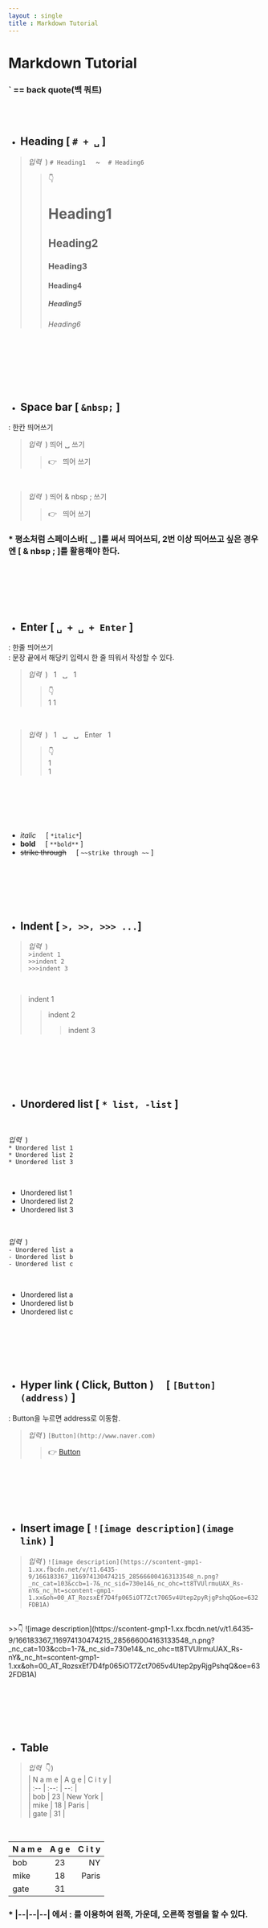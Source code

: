 ```yaml
---
layout : single
title : Markdown Tutorial
---
```


# Markdown Tutorial

### ` == back quote(백 쿼트)  




<!-- Heading -->
<br><br>

* ## Heading [ `# + ␣` ]
>*입력* &nbsp;) `# Heading1` &nbsp;&nbsp;&nbsp; ~ &nbsp;&nbsp;&nbsp;`# Heading6`
>> 👇
>> # Heading1
>> ## Heading2
>> ### Heading3
>> #### Heading4
>> ##### Heading5
>> ###### Heading6

<br><br>  



<br><br>
<!-- Line -->


<!-- Space & Enter -->
* ## Space bar [ `&nbsp;` ]  
: 한칸 띄어쓰기
>*입력* &nbsp;) 띄어 ␣ 쓰기<br>
>> 👉 &nbsp; 띄어 쓰기

<br>

>*입력* &nbsp;) 띄어 & nbsp ; 쓰기
>> 👉 &nbsp; 띄어&nbsp;쓰기

### * 평소처럼 스페이스바[ ␣ ]를 써서 띄어쓰되, 2번 이상 띄어쓰고 싶은 경우엔 [ & nbsp ; ]를 활용해야 한다.  

<br><br>



<br><br>

* ## Enter [ `␣ + ␣ + Enter` ]
: 한줄 띄어쓰기  
: 문장 끝에서 해당키 입력시 한 줄 띄워서 작성할 수 있다.  
>*입력* &nbsp;) &nbsp; 1 &nbsp; ␣ &nbsp; 1
>> 👇 &nbsp;  
1 1

<br>

>*입력* &nbsp;) &nbsp; 1 &nbsp; ␣ &nbsp;  ␣ &nbsp;  Enter &nbsp; 1
>> 👇 &nbsp;  
1  
1

<br><br>



<br><br>

<!-- Text attribute -->
* *italic* &nbsp;&nbsp;&nbsp; [ `*italic*`]  
* **bold** &nbsp;&nbsp;&nbsp; [ `**bold**` ]  
* ~~strike through~~ &nbsp;&nbsp;&nbsp; [ `~~strike through ~~` ]

<br><br>



<br><br>

* ## Indent [ `>, >>, >>> ...`]
> *입력* &nbsp;)   
`>indent 1`  
`>>indent 2`  
`>>>indent 3`

<br>

> indent 1
>> indent 2
>>> indent 3

<br><br>



<br><br>

<!-- Unordered List -->
* ## Unordered list [ `* list, -list` ]  

<br>

*입력* &nbsp;)  
`* Unordered list 1`  
`* Unordered list 2`  
`* Unordered list 3`

<br>

* Unordered list 1
* Unordered list 2
* Unordered list 3

<br>

*입력* &nbsp;)  
`- Unordered list a`  
`- Unordered list b`  
`- Unordered list c`  

<br>

- Unordered list a
- Unordered list b
- Unordered list c

<br><br>



<br><br>

<!-- Link -->

* ## Hyper link ( Click, Button ) &nbsp;&nbsp;&nbsp; [ `[Button](address)` ]
: Button을 누르면 address로 이동함.
>*입력* ) `[Button](http://www.naver.com)`
>>👉 [Button](http://www.naver.com)

<br><br>



<br><br>

<!-- Image -->

* ## Insert image [ `![image description](image link)` ]
>*입력* ) `![image description](https://scontent-gmp1-1.xx.fbcdn.net/v/t1.6435-9/166183367_116974130474215_285666004163133548_n.png?_nc_cat=103&ccb=1-7&_nc_sid=730e14&_nc_ohc=tt8TVUlrmuUAX_Rs-nY&_nc_ht=scontent-gmp1-1.xx&oh=00_AT_RozsxEf7D4fp065iOT7Zct7065v4Utep2pyRjgPshqQ&oe=632FDB1A)`  
<br>
>>👇 ![image description](https://scontent-gmp1-1.xx.fbcdn.net/v/t1.6435-9/166183367_116974130474215_285666004163133548_n.png?_nc_cat=103&ccb=1-7&_nc_sid=730e14&_nc_ohc=tt8TVUlrmuUAX_Rs-nY&_nc_ht=scontent-gmp1-1.xx&oh=00_AT_RozsxEf7D4fp065iOT7Zct7065v4Utep2pyRjgPshqQ&oe=632FDB1A)

<br><br>



<br><br>

<!-- Table -->

* ## Table
> *입력* &nbsp;👇)  
| N a m e | A g e | C i t y |  
| :-- | :--: | --: |  
| bob | 23 | New York |  
| mike | 18 | Paris |  
| gate | 31 |  

<br>

| N a m e | A g e | C i t y  |  
| :-- | :--: | --: |
| bob | 23 | NY |
| mike | 18 | Paris  
| gate | 31 |

### * |--|--|--| 에서 : 를 이용하여 왼쪽, 가운데, 오른쪽 정렬을 할 수 있다.

<br><br>



<br><br>

<!-- Box -->

* ## Box, Blcok [ ` ``` `]
: 박스형태의 공간을 만든다. 주로 코드나 수학수식을 설명하기에 좋다.

> 입력 &nbsp;) ` ```c Enter # include<stdio.h> Enter ``` `
```c
#include<stdio.h>
```
### * &nbsp;&nbsp; ```c 에서 c는 박스에 작성한 언어를 적어준 것이다. 어떤 언어를 사용했는지 표기해주면, 박스안의 코드가 문법에 맞게 하이라이팅되어 보기 편함.
